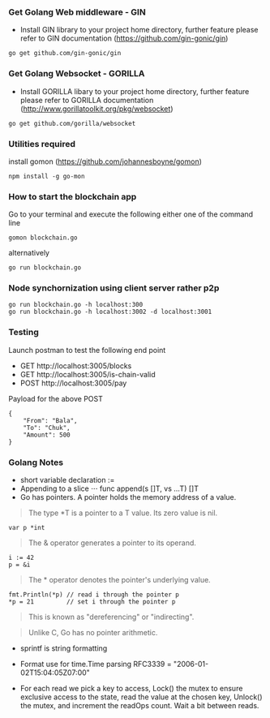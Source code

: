
### Get Golang Web middleware - GIN
* Install GIN library to your project home directory, further feature please refer to GIN documentation (https://github.com/gin-gonic/gin)

```
go get github.com/gin-gonic/gin
```

### Get Golang Websocket - GORILLA
* Install GORILLA libary to your project home directory, further feature please refer to GORILLA documentation (http://www.gorillatoolkit.org/pkg/websocket)

```
go get github.com/gorilla/websocket
```


### Utilities required
install gomon (https://github.com/johannesboyne/gomon)

```
npm install -g go-mon
```

### How to start the blockchain app

Go to your terminal and execute the following either one of the command line

```
gomon blockchain.go
```

alternatively 

```
go run blockchain.go
```

### Node synchornization using client server rather p2p
```
go run blockchain.go -h localhost:300
go run blockchain.go -h localhost:3002 -d localhost:3001
```


### Testing

Launch postman to test the following end point 

* GET http://localhost:3005/blocks
* GET http://localhost:3005/is-chain-valid
* POST http://localhost:3005/pay

Payload for the above POST

```
{
	"From": "Bala",
	"To": "Chuk",
	"Amount": 500
}
```


### Golang Notes

* short variable declaration := 
* Appending to a slice
⋅⋅⋅ func append(s []T, vs ...T) []T
* Go has pointers. A pointer holds the memory address of a value.

>The type *T is a pointer to a T value. Its zero value is nil.
```
var p *int
```
>The & operator generates a pointer to its operand.

```
i := 42
p = &i
```
>The * operator denotes the pointer's underlying value.

```
fmt.Println(*p) // read i through the pointer p
*p = 21         // set i through the pointer p
```
>This is known as "dereferencing" or "indirecting".

>Unlike C, Go has no pointer arithmetic.

* sprintf is string formatting

* Format use for time.Time parsing RFC3339     = "2006-01-02T15:04:05Z07:00"

* For each read we pick a key to access, Lock() the mutex to ensure exclusive access to the state, read the value at the chosen key, Unlock() the mutex, and increment the readOps count.
Wait a bit between reads.